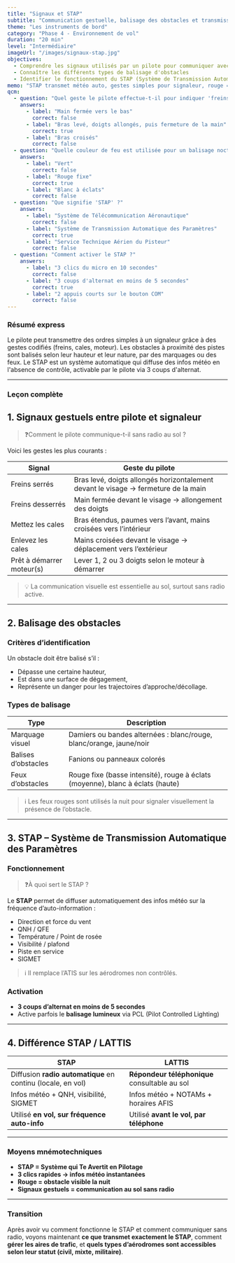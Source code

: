```yaml
---
title: "Signaux et STAP"
subtitle: "Communication gestuelle, balisage des obstacles et transmission automatique des paramètres"
theme: "Les instruments de bord"
category: "Phase 4 - Environnement de vol"
duration: "20 min"
level: "Intermédiaire"
imageUrl: "/images/signaux-stap.jpg"
objectives:
  - Comprendre les signaux utilisés par un pilote pour communiquer avec un signaleur
  - Connaître les différents types de balisage d'obstacles
  - Identifier le fonctionnement du STAP (Système de Transmission Automatique des Paramètres)
memo: "STAP transmet météo auto, gestes simples pour signaleur, rouge = obstacle la nuit"
qcm:
  - question: "Quel geste le pilote effectue-t-il pour indiquer 'freins serrés' ?"
    answers:
      - label: "Main fermée vers le bas"
        correct: false
      - label: "Bras levé, doigts allongés, puis fermeture de la main"
        correct: true
      - label: "Bras croisés"
        correct: false
  - question: "Quelle couleur de feu est utilisée pour un balisage nocturne à basse intensité ?"
    answers:
      - label: "Vert"
        correct: false
      - label: "Rouge fixe"
        correct: true
      - label: "Blanc à éclats"
        correct: false
  - question: "Que signifie 'STAP' ?"
    answers:
      - label: "Système de Télécommunication Aéronautique"
        correct: false
      - label: "Système de Transmission Automatique des Paramètres"
        correct: true
      - label: "Service Technique Aérien du Pisteur"
        correct: false
  - question: "Comment activer le STAP ?"
    answers:
      - label: "3 clics du micro en 10 secondes"
        correct: false
      - label: "3 coups d'alternat en moins de 5 secondes"
        correct: true
      - label: "2 appuis courts sur le bouton COM"
        correct: false
---
```


### Résumé express

Le pilote peut transmettre des ordres simples à un signaleur grâce à des gestes codifiés (freins, cales, moteur). Les obstacles à proximité des pistes sont balisés selon leur hauteur et leur nature, par des marquages ou des feux. Le STAP est un système automatique qui diffuse des infos météo en l'absence de contrôle, activable par le pilote via 3 coups d'alternat.

---

### Leçon complète

## 1. Signaux gestuels entre pilote et signaleur

> ❓Comment le pilote communique-t-il sans radio au sol ?

Voici les gestes les plus courants :

| **Signal**                | **Geste du pilote**                                                                |
| ------------------------- | ---------------------------------------------------------------------------------- |
| Freins serrés             | Bras levé, doigts allongés horizontalement devant le visage → fermeture de la main |
| Freins desserrés          | Main fermée devant le visage → allongement des doigts                              |
| Mettez les cales          | Bras étendus, paumes vers l’avant, mains croisées vers l’intérieur                 |
| Enlevez les cales         | Mains croisées devant le visage → déplacement vers l’extérieur                     |
| Prêt à démarrer moteur(s) | Lever 1, 2 ou 3 doigts selon le moteur à démarrer                                  |

> 💡 La communication visuelle est essentielle au sol, surtout sans radio active.

---

## 2. Balisage des obstacles

### Critères d’identification

Un obstacle doit être balisé s’il :

- Dépasse une certaine hauteur,
- Est dans une surface de dégagement,
- Représente un danger pour les trajectoires d’approche/décollage.

### Types de balisage

| **Type**            | **Description**                                                                |
| ------------------- | ------------------------------------------------------------------------------ |
| Marquage visuel     | Damiers ou bandes alternées : blanc/rouge, blanc/orange, jaune/noir            |
| Balises d’obstacles | Fanions ou panneaux colorés                                                    |
| Feux d’obstacles    | Rouge fixe (basse intensité), rouge à éclats (moyenne), blanc à éclats (haute) |

> ℹ️ Les feux rouges sont utilisés la nuit pour signaler visuellement la présence de l’obstacle.

---

## 3. STAP – Système de Transmission Automatique des Paramètres

### Fonctionnement

> ❓À quoi sert le STAP ?

Le **STAP** permet de diffuser automatiquement des infos météo sur la fréquence d’auto-information :

- Direction et force du vent
- QNH / QFE
- Température / Point de rosée
- Visibilité / plafond
- Piste en service
- SIGMET

> ℹ️ Il remplace l’ATIS sur les aérodromes non contrôlés.

### Activation

- **3 coups d’alternat en moins de 5 secondes**
- Active parfois le **balisage lumineux** via PCL (Pilot Controlled Lighting)

---

## 4. Différence STAP / LATTIS

| **STAP**                                                    | **LATTIS**                                    |
| ----------------------------------------------------------- | --------------------------------------------- |
| Diffusion **radio automatique** en continu (locale, en vol) | **Répondeur téléphonique** consultable au sol |
| Infos météo + QNH, visibilité, SIGMET                       | Infos météo + NOTAMs + horaires AFIS          |
| Utilisé **en vol, sur fréquence auto-info**                 | Utilisé **avant le vol, par téléphone**       |

---

### Moyens mnémotechniques

- **STAP = Système qui Te Avertit en Pilotage**
- **3 clics rapides → infos météo instantanées**
- **Rouge = obstacle visible la nuit**
- **Signaux gestuels = communication au sol sans radio**

---

### Transition

Après avoir vu comment fonctionne le STAP et comment communiquer sans radio, voyons maintenant **ce que transmet exactement le STAP**, comment **gérer les aires de trafic**, et **quels types d’aérodromes sont accessibles selon leur statut (civil, mixte, militaire)**.
